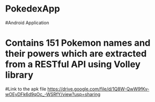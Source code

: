 # PokedexApp
#Android Application
# Contains 151 Pokemon names and their powers which are extracted from a RESTful API using Volley library

#Link to the apk file 
https://drive.google.com/file/d/1Q8W-QwW9fKv-wOEyDFk6d9qOc_-WSRfY/view?usp=sharing



